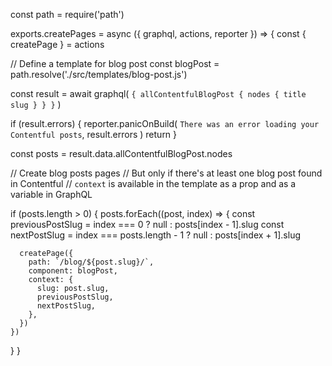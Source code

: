 const path = require('path')

exports.createPages = async ({ graphql, actions, reporter }) => {
  const { createPage } = actions

  // Define a template for blog post
  const blogPost = path.resolve('./src/templates/blog-post.js')

  const result = await graphql(
    `
      {
        allContentfulBlogPost {
          nodes {
            title
            slug
          }
        }
      }
    `
  )

  if (result.errors) {
    reporter.panicOnBuild(
      `There was an error loading your Contentful posts`,
      result.errors
    )
    return
  }

  const posts = result.data.allContentfulBlogPost.nodes

  // Create blog posts pages
  // But only if there's at least one blog post found in Contentful
  // `context` is available in the template as a prop and as a variable in GraphQL

  if (posts.length > 0) {
    posts.forEach((post, index) => {
      const previousPostSlug = index === 0 ? null : posts[index - 1].slug
      const nextPostSlug =
        index === posts.length - 1 ? null : posts[index + 1].slug

      createPage({
        path: `/blog/${post.slug}/`,
        component: blogPost,
        context: {
          slug: post.slug,
          previousPostSlug,
          nextPostSlug,
        },
      })
    })
  }
}

